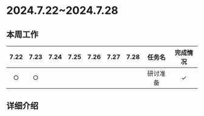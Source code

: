 # 2024.7.22~2024.7.28
## 本周工作

| 7.22 | 7.23 | 7.24 | 7.25 | 7.26 | 7.27 | 7.28 | 任务名 | 完成情况 |
| :--: | :--: | :--: | :--: | :--: | :--: | :--: | :---: | :-----: |
| $\bigcirc$ | $\bigcirc$ |  |  |  |  |  | 研讨准备 | $\checkmark$ |

## 详细介绍

